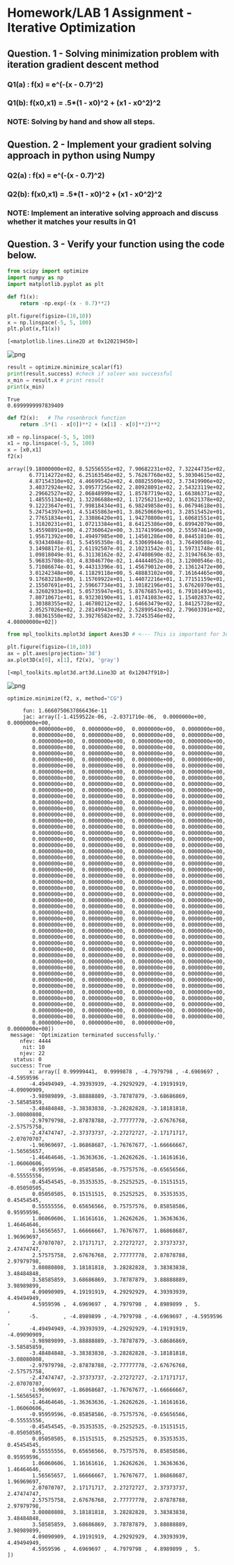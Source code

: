 # Homework/LAB 1 Assignment - Iterative Optimization

## Question. 1 - Solving minimization problem with iteration gradient descent method

### Q1(a) : f(x) = e^(-(x - 0.7)^2)

### Q1(b): f(x0,x1) = .5*(1 - x0)^2 + (x1 - x0^2)^2

### NOTE: Solving by hand and show all steps. 

## Question. 2 - Implement your gradient solving approach in python using Numpy

### Q2(a) : f(x) = e^(-(x - 0.7)^2)

### Q2(b): f(x0,x1) = .5*(1 - x0)^2 + (x1 - x0^2)^2

### NOTE: Implement an interative solving approach and discuss whether it matches your results in Q1

## Question. 3 - Verify your function using the code below.


```python
from scipy import optimize
import numpy as np
import matplotlib.pyplot as plt
```


```python
def f1(x):
    return -np.exp(-(x - 0.7)**2)
```


```python
plt.figure(figsize=(10,10))
x = np.linspace(-5, 5, 100)
plt.plot(x,f1(x))
```




    [<matplotlib.lines.Line2D at 0x120219450>]




    
![png](homework1_files/homework1_6_1.png)
    



```python
result = optimize.minimize_scalar(f1)
print(result.success) #check if solver was successful
x_min = result.x # print result
print(x_min)
```

    True
    0.6999999997839409



```python
def f2(x):   # The rosenbrock function
    return .5*(1 - x[0])**2 + (x[1] - x[0]**2)**2

x0 = np.linspace(-5, 5, 100)
x1 = np.linspace(-5, 5, 100)
x = [x0,x1]
f2(x)
```




    array([9.18000000e+02, 8.52556555e+02, 7.90682231e+02, 7.32244735e+02,
           6.77114272e+02, 6.25163546e+02, 5.76267760e+02, 5.30304615e+02,
           4.87154310e+02, 4.46699542e+02, 4.08825509e+02, 3.73419906e+02,
           3.40372924e+02, 3.09577256e+02, 2.80928091e+02, 2.54323119e+02,
           2.29662527e+02, 2.06848999e+02, 1.85787719e+02, 1.66386371e+02,
           1.48555134e+02, 1.32206688e+02, 1.17256211e+02, 1.03621378e+02,
           9.12223647e+01, 7.99818434e+01, 6.98249858e+01, 6.06794618e+01,
           5.24754397e+01, 4.51455863e+01, 3.86250669e+01, 3.28515452e+01,
           2.77651834e+01, 2.33086420e+01, 1.94270800e+01, 1.60681551e+01,
           1.31820231e+01, 1.07213384e+01, 8.64125386e+00, 6.89942079e+00,
           5.45598891e+00, 4.27360642e+00, 3.31741996e+00, 2.55507461e+00,
           1.95671392e+00, 1.49497985e+00, 1.14501286e+00, 8.84451810e-01,
           6.93434048e-01, 5.54595350e-01, 4.53069944e-01, 3.76490508e-01,
           3.14988171e-01, 2.61192507e-01, 2.10231542e-01, 1.59731748e-01,
           1.09818049e-01, 6.31138162e-02, 2.47408690e-02, 2.31947663e-03,
           5.96835708e-03, 4.83046770e-02, 1.44444052e-01, 3.12000546e-01,
           5.71086674e-01, 9.44313396e-01, 1.45679012e+00, 2.13612472e+00,
           3.01242348e+00, 4.11829118e+00, 5.48883102e+00, 7.16164465e+00,
           9.17683218e+00, 1.15769922e+01, 1.44072216e+01, 1.77151159e+01,
           2.15507691e+01, 2.59667734e+01, 3.10182196e+01, 3.67626970e+01,
           4.32602933e+01, 5.05735947e+01, 5.87676857e+01, 6.79101493e+01,
           7.80710671e+01, 8.93230190e+01, 1.01741083e+02, 1.15402837e+02,
           1.30388355e+02, 1.46780212e+02, 1.64663479e+02, 1.84125728e+02,
           2.05257026e+02, 2.28149943e+02, 2.52899543e+02, 2.79603391e+02,
           3.08361550e+02, 3.39276582e+02, 3.72453546e+02, 4.08000000e+02])




```python
from mpl_toolkits.mplot3d import Axes3D # <--- This is important for 3d plotting 

plt.figure(figsize=(10,10))
ax = plt.axes(projection='3d')
ax.plot3D(x[0], x[1], f2(x), 'gray')

```




    [<mpl_toolkits.mplot3d.art3d.Line3D at 0x12047f910>]




    
![png](homework1_files/homework1_9_1.png)
    



```python
optimize.minimize(f2, x, method="CG") 
```




         fun: 1.6660750637866436e-11
         jac: array([-1.4159522e-06, -2.0371710e-06,  0.0000000e+00,  0.0000000e+00,
            0.0000000e+00,  0.0000000e+00,  0.0000000e+00,  0.0000000e+00,
            0.0000000e+00,  0.0000000e+00,  0.0000000e+00,  0.0000000e+00,
            0.0000000e+00,  0.0000000e+00,  0.0000000e+00,  0.0000000e+00,
            0.0000000e+00,  0.0000000e+00,  0.0000000e+00,  0.0000000e+00,
            0.0000000e+00,  0.0000000e+00,  0.0000000e+00,  0.0000000e+00,
            0.0000000e+00,  0.0000000e+00,  0.0000000e+00,  0.0000000e+00,
            0.0000000e+00,  0.0000000e+00,  0.0000000e+00,  0.0000000e+00,
            0.0000000e+00,  0.0000000e+00,  0.0000000e+00,  0.0000000e+00,
            0.0000000e+00,  0.0000000e+00,  0.0000000e+00,  0.0000000e+00,
            0.0000000e+00,  0.0000000e+00,  0.0000000e+00,  0.0000000e+00,
            0.0000000e+00,  0.0000000e+00,  0.0000000e+00,  0.0000000e+00,
            0.0000000e+00,  0.0000000e+00,  0.0000000e+00,  0.0000000e+00,
            0.0000000e+00,  0.0000000e+00,  0.0000000e+00,  0.0000000e+00,
            0.0000000e+00,  0.0000000e+00,  0.0000000e+00,  0.0000000e+00,
            0.0000000e+00,  0.0000000e+00,  0.0000000e+00,  0.0000000e+00,
            0.0000000e+00,  0.0000000e+00,  0.0000000e+00,  0.0000000e+00,
            0.0000000e+00,  0.0000000e+00,  0.0000000e+00,  0.0000000e+00,
            0.0000000e+00,  0.0000000e+00,  0.0000000e+00,  0.0000000e+00,
            0.0000000e+00,  0.0000000e+00,  0.0000000e+00,  0.0000000e+00,
            0.0000000e+00,  0.0000000e+00,  0.0000000e+00,  0.0000000e+00,
            0.0000000e+00,  0.0000000e+00,  0.0000000e+00,  0.0000000e+00,
            0.0000000e+00,  0.0000000e+00,  0.0000000e+00,  0.0000000e+00,
            0.0000000e+00,  0.0000000e+00,  0.0000000e+00,  0.0000000e+00,
            0.0000000e+00,  0.0000000e+00,  0.0000000e+00,  0.0000000e+00,
            0.0000000e+00,  0.0000000e+00,  0.0000000e+00,  0.0000000e+00,
            0.0000000e+00,  0.0000000e+00,  0.0000000e+00,  0.0000000e+00,
            0.0000000e+00,  0.0000000e+00,  0.0000000e+00,  0.0000000e+00,
            0.0000000e+00,  0.0000000e+00,  0.0000000e+00,  0.0000000e+00,
            0.0000000e+00,  0.0000000e+00,  0.0000000e+00,  0.0000000e+00,
            0.0000000e+00,  0.0000000e+00,  0.0000000e+00,  0.0000000e+00,
            0.0000000e+00,  0.0000000e+00,  0.0000000e+00,  0.0000000e+00,
            0.0000000e+00,  0.0000000e+00,  0.0000000e+00,  0.0000000e+00,
            0.0000000e+00,  0.0000000e+00,  0.0000000e+00,  0.0000000e+00,
            0.0000000e+00,  0.0000000e+00,  0.0000000e+00,  0.0000000e+00,
            0.0000000e+00,  0.0000000e+00,  0.0000000e+00,  0.0000000e+00,
            0.0000000e+00,  0.0000000e+00,  0.0000000e+00,  0.0000000e+00,
            0.0000000e+00,  0.0000000e+00,  0.0000000e+00,  0.0000000e+00,
            0.0000000e+00,  0.0000000e+00,  0.0000000e+00,  0.0000000e+00,
            0.0000000e+00,  0.0000000e+00,  0.0000000e+00,  0.0000000e+00,
            0.0000000e+00,  0.0000000e+00,  0.0000000e+00,  0.0000000e+00,
            0.0000000e+00,  0.0000000e+00,  0.0000000e+00,  0.0000000e+00,
            0.0000000e+00,  0.0000000e+00,  0.0000000e+00,  0.0000000e+00,
            0.0000000e+00,  0.0000000e+00,  0.0000000e+00,  0.0000000e+00,
            0.0000000e+00,  0.0000000e+00,  0.0000000e+00,  0.0000000e+00,
            0.0000000e+00,  0.0000000e+00,  0.0000000e+00,  0.0000000e+00,
            0.0000000e+00,  0.0000000e+00,  0.0000000e+00,  0.0000000e+00,
            0.0000000e+00,  0.0000000e+00,  0.0000000e+00,  0.0000000e+00,
            0.0000000e+00,  0.0000000e+00,  0.0000000e+00,  0.0000000e+00,
            0.0000000e+00,  0.0000000e+00,  0.0000000e+00,  0.0000000e+00])
     message: 'Optimization terminated successfully.'
        nfev: 4444
         nit: 10
        njev: 22
      status: 0
     success: True
           x: array([ 0.99999441,  0.9999878 , -4.7979798 , -4.6969697 , -4.5959596 ,
           -4.49494949, -4.39393939, -4.29292929, -4.19191919, -4.09090909,
           -3.98989899, -3.88888889, -3.78787879, -3.68686869, -3.58585859,
           -3.48484848, -3.38383838, -3.28282828, -3.18181818, -3.08080808,
           -2.97979798, -2.87878788, -2.77777778, -2.67676768, -2.57575758,
           -2.47474747, -2.37373737, -2.27272727, -2.17171717, -2.07070707,
           -1.96969697, -1.86868687, -1.76767677, -1.66666667, -1.56565657,
           -1.46464646, -1.36363636, -1.26262626, -1.16161616, -1.06060606,
           -0.95959596, -0.85858586, -0.75757576, -0.65656566, -0.55555556,
           -0.45454545, -0.35353535, -0.25252525, -0.15151515, -0.05050505,
            0.05050505,  0.15151515,  0.25252525,  0.35353535,  0.45454545,
            0.55555556,  0.65656566,  0.75757576,  0.85858586,  0.95959596,
            1.06060606,  1.16161616,  1.26262626,  1.36363636,  1.46464646,
            1.56565657,  1.66666667,  1.76767677,  1.86868687,  1.96969697,
            2.07070707,  2.17171717,  2.27272727,  2.37373737,  2.47474747,
            2.57575758,  2.67676768,  2.77777778,  2.87878788,  2.97979798,
            3.08080808,  3.18181818,  3.28282828,  3.38383838,  3.48484848,
            3.58585859,  3.68686869,  3.78787879,  3.88888889,  3.98989899,
            4.09090909,  4.19191919,  4.29292929,  4.39393939,  4.49494949,
            4.5959596 ,  4.6969697 ,  4.7979798 ,  4.8989899 ,  5.        ,
           -5.        , -4.8989899 , -4.7979798 , -4.6969697 , -4.5959596 ,
           -4.49494949, -4.39393939, -4.29292929, -4.19191919, -4.09090909,
           -3.98989899, -3.88888889, -3.78787879, -3.68686869, -3.58585859,
           -3.48484848, -3.38383838, -3.28282828, -3.18181818, -3.08080808,
           -2.97979798, -2.87878788, -2.77777778, -2.67676768, -2.57575758,
           -2.47474747, -2.37373737, -2.27272727, -2.17171717, -2.07070707,
           -1.96969697, -1.86868687, -1.76767677, -1.66666667, -1.56565657,
           -1.46464646, -1.36363636, -1.26262626, -1.16161616, -1.06060606,
           -0.95959596, -0.85858586, -0.75757576, -0.65656566, -0.55555556,
           -0.45454545, -0.35353535, -0.25252525, -0.15151515, -0.05050505,
            0.05050505,  0.15151515,  0.25252525,  0.35353535,  0.45454545,
            0.55555556,  0.65656566,  0.75757576,  0.85858586,  0.95959596,
            1.06060606,  1.16161616,  1.26262626,  1.36363636,  1.46464646,
            1.56565657,  1.66666667,  1.76767677,  1.86868687,  1.96969697,
            2.07070707,  2.17171717,  2.27272727,  2.37373737,  2.47474747,
            2.57575758,  2.67676768,  2.77777778,  2.87878788,  2.97979798,
            3.08080808,  3.18181818,  3.28282828,  3.38383838,  3.48484848,
            3.58585859,  3.68686869,  3.78787879,  3.88888889,  3.98989899,
            4.09090909,  4.19191919,  4.29292929,  4.39393939,  4.49494949,
            4.5959596 ,  4.6969697 ,  4.7979798 ,  4.8989899 ,  5.        ])




```python

```
